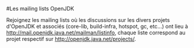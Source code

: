 #Les mailing lists OpenJDK

Rejoignez les mailing lists où les discussions sur les divers projets d'OpenJDK et associés (core-lib, build-infra, hotspot, gc, etc...) ont lieu à http://mail.openjdk.java.net/mailman/listinfo, chaque liste correspond au projet respectif sur http://openjdk.java.net/projects/.
